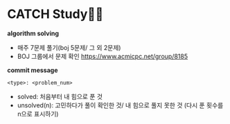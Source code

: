 # CATCH Study👩‍💻
**algorithm solving**
* 매주 7문제 풀기(boj 5문제/ 그 외 2문제)
* BOJ 그룹에서 문제 확인 https://www.acmicpc.net/group/8185


**commit message**
  
`<type>: <problem_num>`
* solved: 처음부터 내 힘으로 푼 것
* unsolved(n): 고민하다가 풀이 확인한 것/ 내 힘으로 풀지 못한 것 (다시 푼 횟수를 n으로 표시하기)